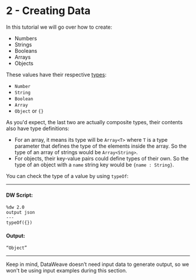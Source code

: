 # 2 - Creating Data

In this tutorial we will go over how to create:
* Numbers
* Strings
* Booleans
* Arrays
* Objects

These values have their respective [types](https://docs.mulesoft.com/dataweave/latest/dataweave-type-system):
* `Number`
* `String`
* `Boolean`
* `Array`
* `Object` or `{}`

As you'd expect, the last two are actually composite types, their contents also have type definitions:
 * For an array, it means its type will be `Array<T>` where `T` is a type parameter that defines the type of the elements inside the array. So the type of an array of strings would be `Array<String>`.
* For objects, their key-value pairs could define types of their own. So the type of an object with a `name` string key would be `{name : String}`.

You can check the type of a value by using `typeOf`:

---
#### DW Script:
```dw
%dw 2.0
output json
---
typeOf({})
```

#### Output:
```
“Object”
```
---

Keep in mind, DataWeave doesn’t need input data to generate output, so we won't be using input examples during this section.
